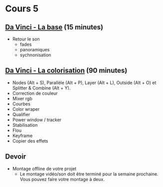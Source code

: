 # Cours 5
## [Da Vinci - La base](da_vinci_base.md) (15  minutes)
* Retour le son
  * fades
  * panoramiques
  * sychnonisation

## [Da Vinci - La colorisation](da_vinci_colorisation.md) (90  minutes)
* Nodes (Alt + S), Parallèle (Alt + P), Layer (Alt + L), Outside (Alt + O) et Splitter & Combine (Alt + Y).
* Correction de couleur 
* Mixer rgb 
* Courbes 
* Color wraper 
* Qualifier 
* Power window / tracker 
* Stabilisation 
* Flou 
* Keyframe
* Copier des effets 


## Devoir
* Montage offline de votre projet
  * Le montage vidéo/son doit être terminé pour la semaine prochaine. Vous pouvez faire votre montage à deux. 
